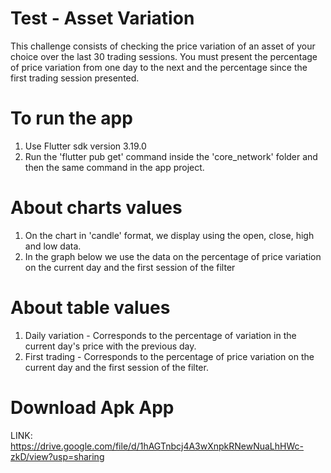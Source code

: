 # Test - Asset Variation

This challenge consists of checking the price variation of an asset of your choice over the last 30 
trading sessions. You must present the percentage of price variation from one day to the next and 
the percentage since the first trading session presented.

# To run the app
1. Use Flutter sdk version 3.19.0
2. Run the 'flutter pub get' command inside the 'core_network' folder and then the same command in the 
app project.

# About charts values
1. On the chart in 'candle' format, we display using the open, close, high and low data.
2. In the graph below we use the data on the percentage of price variation on the current day and the first
   session of the filter

# About table values
1. Daily variation - Corresponds to the percentage of variation in the current day's price with the 
previous day.
2. First trading - Corresponds to the percentage of price variation on the current day and the first 
session of the filter.

# Download Apk App
LINK: https://drive.google.com/file/d/1hAGTnbcj4A3wXnpkRNewNuaLhHWc-zkD/view?usp=sharing

